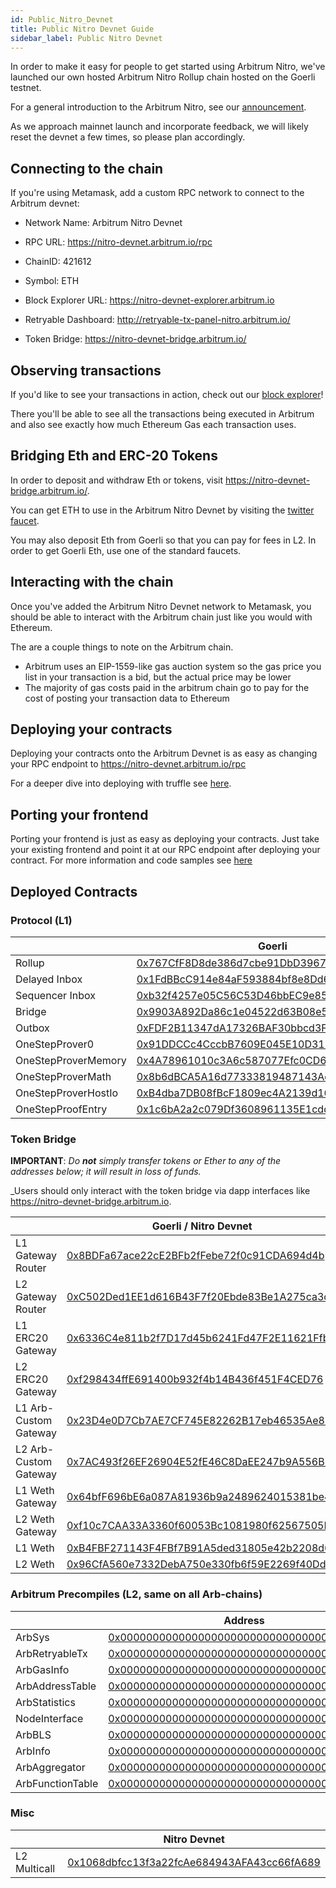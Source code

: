 ```yaml
---
id: Public_Nitro_Devnet
title: Public Nitro Devnet Guide
sidebar_label: Public Nitro Devnet
---
```


In order to make it easy for people to get started using Arbitrum Nitro, we've launched our own hosted Arbitrum Nitro Rollup chain hosted on the Goerli testnet.

For a general introduction to the Arbitrum Nitro, see our [announcement](https://medium.com/offchainlabs/arbitrum-nitro-sneak-preview-44550d9054f5).

As we approach mainnet launch and incorporate feedback, we will likely reset the devnet a few times, so please plan accordingly.

## Connecting to the chain

If you're using Metamask, add a custom RPC network to connect to the Arbitrum devnet:

- Network Name: Arbitrum Nitro Devnet
- RPC URL: https://nitro-devnet.arbitrum.io/rpc
- ChainID: 421612
- Symbol: ETH
- Block Explorer URL: https://nitro-devnet-explorer.arbitrum.io

- Retryable Dashboard: http://retryable-tx-panel-nitro.arbitrum.io/
- Token Bridge: https://nitro-devnet-bridge.arbitrum.io/

## Observing transactions

If you'd like to see your transactions in action, check out our [block explorer](https://nitro-devnet-explorer.arbitrum.io)!

There you'll be able to see all the transactions being executed in Arbitrum and also see exactly how much Ethereum Gas each transaction uses.

## Bridging Eth and ERC-20 Tokens

In order to deposit and withdraw Eth or tokens, visit https://nitro-devnet-bridge.arbitrum.io/.

You can get ETH to use in the Arbitrum Nitro Devnet by visiting the [twitter faucet](https://twitter.com/intent/tweet?text=ok%20I%20need%20@arbitrum%20to%20give%20me%20Nitro%20devnet%20gas.%20like%20VERY%20SOON.%20I%20cant%20take%20this,%20I%E2%80%99ve%20been%20waiting%20for%20@nitro_devnet%20release.%20I%20just%20want%20to%20start%20developing.%20but%20I%20need%20the%20gas%20IN%20MY%20WALLET%20NOW.%20can%20devs%20DO%20SOMETHING??%20%20SEND%20HERE:%200x-your-eth-address-here).

You may also deposit Eth from Goerli so that you can pay for fees in L2. In order to get Goerli Eth, use one of the standard faucets.

## Interacting with the chain

Once you've added the Arbitrum Nitro Devnet network to Metamask, you should be able to interact with the Arbitrum chain just like you would with Ethereum.

The are a couple things to note on the Arbitrum chain.

- Arbitrum uses an EIP-1559-like gas auction system so the gas price you list in your transaction is a bid, but the actual price may be lower
- The majority of gas costs paid in the arbitrum chain go to pay for the cost of posting your transaction data to Ethereum

## Deploying your contracts

Deploying your contracts onto the Arbitrum Devnet is as easy as changing your RPC endpoint to https://nitro-devnet.arbitrum.io/rpc

For a deeper dive into deploying with truffle see [here](Contract_Deployment.md).

## Porting your frontend

Porting your frontend is just as easy as deploying your contracts. Just take your existing frontend and point it at our RPC endpoint after deploying your contract. For more information and code samples see [here](Frontend_Integration.md)

## Deployed Contracts

### Protocol (L1)

|                     | Goerli                                                                                                                |
| ------------------- | --------------------------------------------------------------------------------------------------------------------- |
| Rollup              | [0x767CfF8D8de386d7cbe91DbD39675132ba2f5967](https://goerli.etherscan.io/address/0x767CfF8D8de386d7cbe91DbD39675132ba2f5967) |
| Delayed Inbox       | [0x1FdBBcC914e84aF593884bf8e8Dd6877c29035A2](https://goerli.etherscan.io/address/0x1FdBBcC914e84aF593884bf8e8Dd6877c29035A2) |
| Sequencer Inbox     | [0xb32f4257e05C56C53D46bbEC9e85770eB52425D6](https://goerli.etherscan.io/address/0xb32f4257e05C56C53D46bbEC9e85770eB52425D6) |
| Bridge              | [0x9903A892Da86c1e04522d63B08e5514a921E81Df](https://goerli.etherscan.io/address/0x9903A892Da86c1e04522d63B08e5514a921E81Df) |
| Outbox              | [0xFDF2B11347dA17326BAF30bbcd3F4b09c4719584](https://goerli.etherscan.io/address/0xFDF2B11347dA17326BAF30bbcd3F4b09c4719584) |
| OneStepProver0      | [0x91DDCCc4CccbB7609E045E10D311712789F2010f](https://goerli.etherscan.io/address/0x91DDCCc4CccbB7609E045E10D311712789F2010f) |
| OneStepProverMemory | [0x4A78961010c3A6c587077Efc0CD6BaA22c974E0a](https://goerli.etherscan.io/address/0x4A78961010c3A6c587077Efc0CD6BaA22c974E0a) |
| OneStepProverMath   | [0x8b6dBCA5A16d77333819487143Ad88653E5D2574](https://goerli.etherscan.io/address/0x8b6dBCA5A16d77333819487143Ad88653E5D2574) |
| OneStepProverHostIo | [0xB4dba7DB08fBcF1809ec4A2139d168Fa3f466868](https://goerli.etherscan.io/address/0xB4dba7DB08fBcF1809ec4A2139d168Fa3f466868) |
| OneStepProofEntry   | [0x1c6bA2a2c079Df3608961135E1cdd65d908AE23e](https://goerli.etherscan.io/address/0x1c6bA2a2c079Df3608961135E1cdd65d908AE23e) |

### Token Bridge

**IMPORTANT**: _Do **not** simply transfer tokens or Ether to any of the addresses below; it will result in loss of funds._

_Users should only interact with the token bridge via dapp interfaces like https://nitro-devnet-bridge.arbitrum.io.

|                       | Goerli / Nitro Devnet                                                                                                 |
| --------------------- | --------------------------------------------------------------------------------------------------------------------- |
| L1 Gateway Router     | [0x8BDFa67ace22cE2BFb2fFebe72f0c91CDA694d4b](https://goerli.etherscan.io/address/0x8BDFa67ace22cE2BFb2fFebe72f0c91CDA694d4b) |
| L2 Gateway Router     | [0xC502Ded1EE1d616B43F7f20Ebde83Be1A275ca3c](https://nitro-devnet-explorer.arbitrum.io/address/0xC502Ded1EE1d616B43F7f20Ebde83Be1A275ca3c)  |
| L1 ERC20 Gateway      | [0x6336C4e811b2f7D17d45b6241Fd47F2E11621Ffb](https://goerli.etherscan.io/address/0x6336C4e811b2f7D17d45b6241Fd47F2E11621Ffb) |
| L2 ERC20 Gateway      | [0xf298434ffE691400b932f4b14B436f451F4CED76](https://nitro-devnet-explorer.arbitrum.io/address/0xf298434ffE691400b932f4b14B436f451F4CED76)  |
| L1 Arb-Custom Gateway | [0x23D4e0D7Cb7AE7CF745E82262B17eb46535Ae819](https://goerli.etherscan.io/address/0x23D4e0D7Cb7AE7CF745E82262B17eb46535Ae819) |
| L2 Arb-Custom Gateway | [0x7AC493f26EF26904E52fE46C8DaEE247b9A556B8](https://nitro-devnet-explorer.arbitrum.io/address/0x7AC493f26EF26904E52fE46C8DaEE247b9A556B8)  |
| L1 Weth Gateway       | [0x64bfF696bE6a087A81936b9a2489624015381be4](https://goerli.etherscan.io/address/0x64bfF696bE6a087A81936b9a2489624015381be4) |
| L2 Weth Gateway       | [0xf10c7CAA33A3360f60053Bc1081980f62567505F](https://nitro-devnet-explorer.arbitrum.io/address/0xf10c7CAA33A3360f60053Bc1081980f62567505F)  |
| L1 Weth               | [0xB4FBF271143F4FBf7B91A5ded31805e42b2208d6](https://goerli.etherscan.io/address/0xB4FBF271143F4FBf7B91A5ded31805e42b2208d6) |
| L2 Weth               | [0x96CfA560e7332DebA750e330fb6f59E2269f40Dd](https://nitro-devnet-explorer.arbitrum.io/address/0x96CfA560e7332DebA750e330fb6f59E2269f40Dd)  |

### Arbitrum Precompiles (L2, same on all Arb-chains)

|                  | Address                                                                                                              |
| ---------------- | -------------------------------------------------------------------------------------------------------------------- |
| ArbSys           | [0x0000000000000000000000000000000000000064](https://nitro-devnet-explorer.arbitrum.io/address/0x0000000000000000000000000000000000000064) |
| ArbRetryableTx   | [0x000000000000000000000000000000000000006E](https://nitro-devnet-explorer.arbitrum.io/address/0x000000000000000000000000000000000000006E) |
| ArbGasInfo       | [0x000000000000000000000000000000000000006C](https://nitro-devnet-explorer.arbitrum.io/address/0x000000000000000000000000000000000000006C) |
| ArbAddressTable  | [0x0000000000000000000000000000000000000066](https://nitro-devnet-explorer.arbitrum.io/address/0x0000000000000000000000000000000000000066) |
| ArbStatistics    | [0x000000000000000000000000000000000000006F](https://nitro-devnet-explorer.arbitrum.io/address/0x000000000000000000000000000000000000006F) |
| NodeInterface    | [0x00000000000000000000000000000000000000C8](https://nitro-devnet-explorer.arbitrum.io/address/0x00000000000000000000000000000000000000C8) |
| ArbBLS           | [0x0000000000000000000000000000000000000067](https://nitro-devnet-explorer.arbitrum.io/address/0x0000000000000000000000000000000000000067) |
| ArbInfo          | [0x0000000000000000000000000000000000000065](https://nitro-devnet-explorer.arbitrum.io/address/0x0000000000000000000000000000000000000065) |
| ArbAggregator    | [0x000000000000000000000000000000000000006D](https://nitro-devnet-explorer.arbitrum.io/address/0x000000000000000000000000000000000000006D) |
| ArbFunctionTable | [0x0000000000000000000000000000000000000068](https://nitro-devnet-explorer.arbitrum.io/address/0x0000000000000000000000000000000000000068) |

### Misc

|              | Nitro Devnet                                                                                                | 
| ------------ | -------------------------------------------------------------------------------------------------------------------- | 
| L2 Multicall | [0x1068dbfcc13f3a22fcAe684943AFA43cc66fA689](https://nitro-devnet-explorer.arbitrum.io/address/0x1068dbfcc13f3a22fcAe684943AFA43cc66fA689) | 
